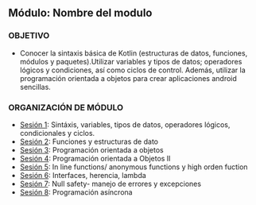  
## Módulo: Nombre del modulo

### OBJETIVO 
 - Conocer la sintaxis básica de Kotlin (estructuras de datos, funciones, módulos y paquetes).Utilizar variables y tipos de datos; operadores lógicos y condiciones, así como ciclos de control. Además, utilizar la programación orientada a objetos para crear aplicaciones android sencillas.

 ### ORGANIZACIÓN DE MÓDULO 
 
 - [Sesión 1](https://github.com/beduExpert/A1-Kotlin-Fundamentals/tree/master/Sesion-01): Sintáxis, variables, tipos de datos, operadores lógicos, condicionales y ciclos. 
 - [Sesión 2](): Funciones y estructuras de dato 
 - [Sesión 3](): Programación orientada a objetos 
 - [Sesión 4](): Programación orientada a Objetos II
 - [Sesión 5](): In line functions/ anonymous functions y high orden fuction 
 - [Sesión 6](): Interfaces, herencia, lambda  
 - [Sesión 7](): Null safety- manejo de errores y excepciones 
 - [Sesión 8](): Programación asíncrona 


